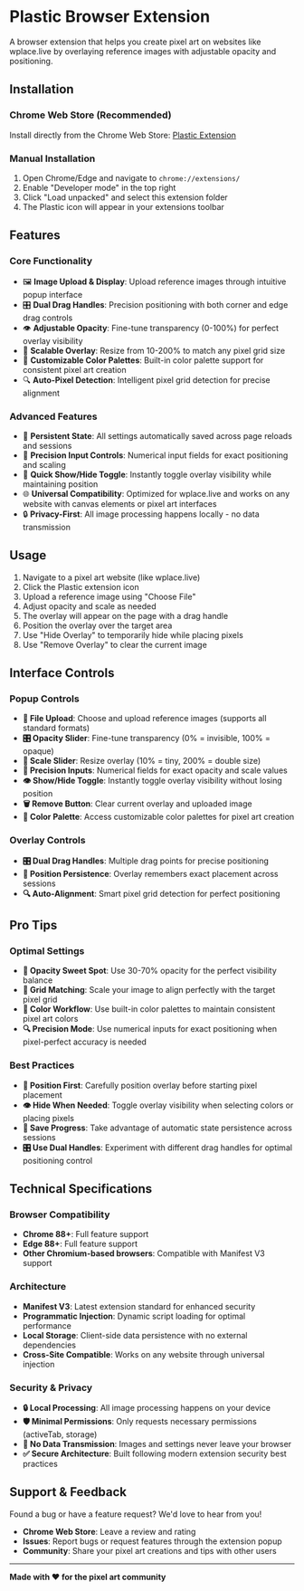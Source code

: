 # Plastic Browser Extension

A browser extension that helps you create pixel art on websites like wplace.live by overlaying reference images with adjustable opacity and positioning.

## Installation

### Chrome Web Store (Recommended)
Install directly from the Chrome Web Store: [Plastic Extension](https://chromewebstore.google.com/detail/plastic/jmgohdfjidehbaggidpjikmccilopgpk)

### Manual Installation
1. Open Chrome/Edge and navigate to `chrome://extensions/`
2. Enable "Developer mode" in the top right
3. Click "Load unpacked" and select this extension folder
4. The Plastic icon will appear in your extensions toolbar

## Features

### Core Functionality
- 🖼️ **Image Upload & Display**: Upload reference images through intuitive popup interface
- 🎛️ **Dual Drag Handles**: Precision positioning with both corner and edge drag controls
- 👁️ **Adjustable Opacity**: Fine-tune transparency (0-100%) for perfect overlay visibility
- 📏 **Scalable Overlay**: Resize from 10-200% to match any pixel grid size
- 🎨 **Customizable Color Palettes**: Built-in color palette support for consistent pixel art creation
- 🔍 **Auto-Pixel Detection**: Intelligent pixel grid detection for precise alignment

### Advanced Features
- 💾 **Persistent State**: All settings automatically saved across page reloads and sessions
- 🎯 **Precision Input Controls**: Numerical input fields for exact positioning and scaling
- 👀 **Quick Show/Hide Toggle**: Instantly toggle overlay visibility while maintaining position
- 🌐 **Universal Compatibility**: Optimized for wplace.live and works on any website with canvas elements or pixel art interfaces
- 🔒 **Privacy-First**: All image processing happens locally - no data transmission


## Usage

1. Navigate to a pixel art website (like wplace.live)
2. Click the Plastic extension icon
3. Upload a reference image using "Choose File"
4. Adjust opacity and scale as needed
5. The overlay will appear on the page with a drag handle
6. Position the overlay over the target area
7. Use "Hide Overlay" to temporarily hide while placing pixels
8. Use "Remove Overlay" to clear the current image

## Interface Controls

### Popup Controls
- **📁 File Upload**: Choose and upload reference images (supports all standard formats)
- **🎛️ Opacity Slider**: Fine-tune transparency (0% = invisible, 100% = opaque) 
- **📏 Scale Slider**: Resize overlay (10% = tiny, 200% = double size)
- **🎯 Precision Inputs**: Numerical fields for exact opacity and scale values
- **👁️ Show/Hide Toggle**: Instantly toggle overlay visibility without losing position
- **🗑️ Remove Button**: Clear current overlay and uploaded image
- **🎨 Color Palette**: Access customizable color palettes for pixel art creation

### Overlay Controls
- **🎛️ Dual Drag Handles**: Multiple drag points for precise positioning
- **📍 Position Persistence**: Overlay remembers exact placement across sessions
- **🔍 Auto-Alignment**: Smart pixel grid detection for perfect positioning

## Pro Tips

### Optimal Settings
- **🎯 Opacity Sweet Spot**: Use 30-70% opacity for the perfect visibility balance
- **📏 Grid Matching**: Scale your image to align perfectly with the target pixel grid
- **🎨 Color Workflow**: Use built-in color palettes to maintain consistent pixel art colors
- **🔍 Precision Mode**: Use numerical inputs for exact positioning when pixel-perfect accuracy is needed

### Best Practices  
- **📍 Position First**: Carefully position overlay before starting pixel placement
- **👁️ Hide When Needed**: Toggle overlay visibility when selecting colors or placing pixels
- **💾 Save Progress**: Take advantage of automatic state persistence across sessions
- **🎛️ Use Dual Handles**: Experiment with different drag handles for optimal positioning control

## Technical Specifications

### Browser Compatibility
- **Chrome 88+**: Full feature support
- **Edge 88+**: Full feature support  
- **Other Chromium-based browsers**: Compatible with Manifest V3 support

### Architecture
- **Manifest V3**: Latest extension standard for enhanced security
- **Programmatic Injection**: Dynamic script loading for optimal performance
- **Local Storage**: Client-side data persistence with no external dependencies
- **Cross-Site Compatible**: Works on any website through universal injection

### Security & Privacy
- **🔒 Local Processing**: All image processing happens on your device
- **🛡️ Minimal Permissions**: Only requests necessary permissions (activeTab, storage)
- **🔐 No Data Transmission**: Images and settings never leave your browser
- **✅ Secure Architecture**: Built following modern extension security best practices

## Support & Feedback

Found a bug or have a feature request? We'd love to hear from you!
- **Chrome Web Store**: Leave a review and rating
- **Issues**: Report bugs or request features through the extension popup
- **Community**: Share your pixel art creations and tips with other users

---

**Made with ❤️ for the pixel art community**